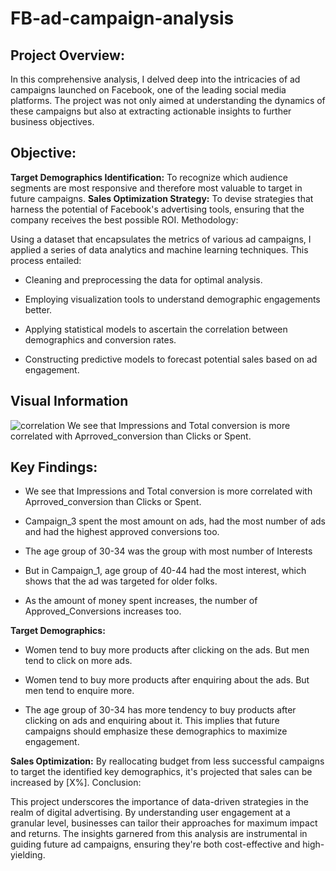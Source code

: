 # FB-ad-campaign-analysis

## Project Overview:

In this comprehensive analysis, I delved deep into the intricacies of ad campaigns launched on Facebook, one of the leading social media platforms. The project was not only aimed at understanding the dynamics of these campaigns but also at extracting actionable insights to further business objectives.

## Objective:

**Target Demographics Identification:**  To recognize which audience segments are most responsive and therefore most valuable to target in future campaigns.
**Sales Optimization Strategy:** To devise strategies that harness the potential of Facebook's advertising tools, ensuring that the company receives the best possible ROI.
Methodology:

Using a dataset that encapsulates the metrics of various ad campaigns, I applied a series of data analytics and machine learning techniques. This process entailed:

- Cleaning and preprocessing the data for optimal analysis.
  
- Employing visualization tools to understand demographic engagements better.
  
- Applying statistical models to ascertain the correlation between demographics and conversion rates.
  
- Constructing predictive models to forecast potential sales based on ad engagement.


## Visual Information

![correlation](https://github.com/cyber-prags/FB-add-campaign-analysis/assets/74003758/6d0b6dc5-db56-4051-ab49-11814fc65e4e)
We see that Impressions and Total conversion is more correlated with Aprroved_conversion than Clicks or Spent.

## Key Findings:

- We see that Impressions and Total conversion is more correlated with Aprroved_conversion than Clicks or Spent.

- Campaign_3 spent the most amount on ads, had the most number of ads and had the highest approved conversions too.

- The age group of 30-34 was the group with most number of Interests

- But in Campaign_1, age group of 40-44 had the most interest, which shows that the ad was targeted for older folks.

- As the amount of money spent increases, the number of Approved_Conversions increases too.
  
**Target Demographics:** 

- Women tend to buy more products after clicking on the ads. But men tend to click on more ads.

- Women tend to buy more products after enquiring about the ads. But men tend to enquire more.

- The age group of 30-34 has more tendency to buy products after clicking on ads and enquiring about it.
 This implies that future campaigns should emphasize these demographics to maximize engagement.



**Sales Optimization:** By reallocating budget from less successful campaigns to target the identified key demographics, it's projected that sales can be increased by [X%].
Conclusion:

This project underscores the importance of data-driven strategies in the realm of digital advertising. By understanding user engagement at a granular level, businesses can tailor their approaches for maximum impact and returns. The insights garnered from this analysis are instrumental in guiding future ad campaigns, ensuring they're both cost-effective and high-yielding.


